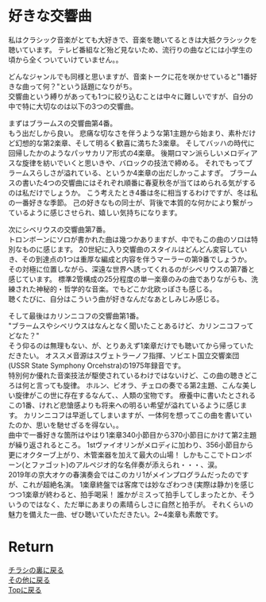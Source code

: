 # 好きな交響曲

私はクラシック音楽がとても大好きで、音楽を聴いてるときは大抵クラシックを聴いています。
テレビ番組など殆ど見ないため、流行りの曲などには小学生の頃から全くついていけていません。。<br>

どんなジャンルでも同様と思いますが、音楽トークに花を咲かせていると"1番好きな曲って何？"という話題になりがち。<br>
交響曲という縛りがあっても1つに絞り込むことは中々に難しいですが、自分の中で特に大切なのは以下の3つの交響曲。

まずはブラームスの交響曲第4番。<br>
もう出だしから良い。
悲痛な切なさを伴うような第1主題から始まり、素朴だけど幻想的な第2楽章、そして明るく歓喜に満ちた3楽章。
そしてバッハの時代に回帰したかのようなパッサカリア形式の4楽章。
後期ロマン派らしいメロディアスな旋律を紡いでいくと思いきや、バロックの技法で締める。
それでもってブラームスらしさが溢れている、というか4楽章の出だしかっこよすぎ。
ブラームスの書いた4つの交響曲にはそれぞれ順番に春夏秋冬が当てはめられる気がするのは私だけでしょうか。
こう考えたとき4番は冬に相当するわけですが、冬は私の一番好きな季節。
己の好きなもの同士が、背後で本質的な何かにより繋がっているように感じさせられ、嬉しい気持ちになります。


次にシベリウスの交響曲第7番。<br>
トロンボーンにソロが書かれた曲は幾つかありますが、中でもこの曲のソロは特別なものに感じます。
20世紀に入り交響曲のスタイルはどんどん変容していき、その到達点の1つは重厚な編成と内容を伴うマーラーの第9番でしょうか。
その対極に位置しながら、深遠な世界へ誘ってくれるのがシベリウスの第7番と感じています。
標準2管構成の25分程度の単一楽章のみの曲でありながらも、洗練された神秘的・哲学的な音楽。でもどこか北欧っぽさも感じる。<br>
聴くたびに、自分はこういう曲が好きなんだなあとしみじみ感じる。


そして最後はカリンニコフの交響曲第1番。<br>
"ブラームスやシベリウスはなんとなく聞いたことあるけど、カリンニコフってどなた？"<br>
そう仰るのは無理もない、が、とりあえず1楽章だけでも聴いてから帰っていただきたい。
オススメ音源はスヴェトラーノフ指揮、ソビエト国立交響楽団(USSR State Symphony Orcehstra)の1975年録音です。<br>
特別何か優れた音楽技法が駆使されているわけではないけど、この曲の聴きどころは何と言っても旋律。
ホルン、ビオラ、チェロの奏でる第2主題、こんな美しい旋律がこの世に存在するなんて、、人類の宝物です。
療養中に書いたとされるこの1番、けれど悲愴感よりも将来への明るい希望が溢れているように感じます。
カリンニコフは早逝してしまいますが、一体何を想ってこの曲を書いていたのか、思いを馳せざるを得ない。。<br>
曲中で一番好きな箇所はやはり1楽章340小節目から370小節目にかけて第2主題が繰り返されるところ。
1stヴァイオリンがメロディに加わり、356小節目から更にオクターブ上がり、木管楽器を加えて最大の山場！
しかもここでトロンボーン(とファゴット)のアルペジオ的な名伴奏が添えられ・・・、涙。<br>
2019年の京大オケの春演奏会ではこのカリ1がメインプログラムだったのですが、これが超絶名演。
1楽章終盤では客席では妙なざわつき(実際は静か)を感じつつ1楽章が終わると、拍手喝采！
誰かがミスって拍手してしまったとか、そういうのではなく、ただ単にあまりの素晴らしさに自然と拍手が。
それくらいの魅力を備えた一曲、ぜひ聴いていただきたい。2~4楽章も素敵です。





# Return
[チラシの裏に戻る](./zakki.md)<br>
[その他に戻る](../others.md)<br>
[Topに戻る](https://motoyashinozaki.github.io/minidora/)